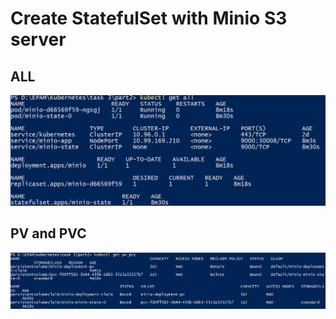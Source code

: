 # Create StatefulSet with Minio S3 server 

## ALL

![alt text](https://github.com/borodinvv/devops-school-k8s/raw/master/3/part_2/Screenshot_1.png)

## PV and PVC

![alt text](https://github.com/borodinvv/devops-school-k8s/raw/master/3/part_2/Screenshot_2.png)